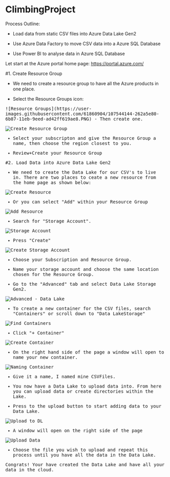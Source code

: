 # ClimbingProject

Process Outline:

- Load data from static CSV files into Azure Data Lake Gen2

- Use Azure Data Factory to move CSV data into a Azure SQL Database

- Use Power BI to analyse data in Azure SQL Database


Let start at the Azure portal home page:  https://portal.azure.com/

#1. Create Resource Group

- We need to create a resource group to have all the Azure products in one place.

- Select the Resource Groups icon: 
<kbd>
![Resource Groups](https://user-images.githubusercontent.com/61860904/107544144-262a5e80-6b87-11eb-9eed-ad42ff619ae8.PNG)
<kbd>
- Then create one.

![Create Resource Group](https://user-images.githubusercontent.com/61860904/107544611-a5b82d80-6b87-11eb-8c03-6333e8a7c414.PNG)

- Select your subscripton and give the Resource Group a name, then choose the region closest to you.

- Review+Create your Resource Group




#2. Load Data into Azure Data Lake Gen2 



- We need to create the Data Lake for our CSV's to live in. There are two places to ceate a new resource from the home page as shown below:

![Create Resource](https://user-images.githubusercontent.com/61860904/107542861-deef9e00-6b85-11eb-9b77-93ae106fb22c.PNG)

- Or you can select "Add" within your Resource Group

![Add Resource](https://user-images.githubusercontent.com/61860904/107545846-f8deb000-6b88-11eb-869b-a308583975d9.PNG)

- Search for "Storage Account".

![Storage Account](https://user-images.githubusercontent.com/61860904/107543424-75bc5a80-6b86-11eb-8f89-8222b86d9316.PNG)

- Press "Create"

![Create Storage Account](https://user-images.githubusercontent.com/61860904/107543644-a3090880-6b86-11eb-8a1d-35e8a8e58eee.PNG)

- Choose your Subscription and Resource Group.

- Name your storage account and choose the same location chosen for the Resource Group.

- Go to the "Advanced" tab and select Data Lake Storage Gen2. 

![Advanced - Data Lake](https://user-images.githubusercontent.com/61860904/107546594-c5e8ec00-6b89-11eb-87c3-a78f8dd7271f.PNG)

- To create a new container for the CSV files, search "Containers" or scroll down to "Data LakeStorage"

![Find Containers](https://user-images.githubusercontent.com/61860904/107547156-60e1c600-6b8a-11eb-8ccc-7b598ce9b3d1.PNG)

- Click "+ Container"

![Create Container](https://user-images.githubusercontent.com/61860904/107547494-bddd7c00-6b8a-11eb-9db6-f2a99b1785a7.PNG)

- On the right hand side of the page a window will open to name your new container.

![Naming Container](https://user-images.githubusercontent.com/61860904/107547618-e1a0c200-6b8a-11eb-94b9-5812771c2819.PNG)

- Give it a name, I named mine CSVFiles.

- You now have a Data Lake to upload data into. From here you can upload data or create directories within the Lake.

- Press to the upload button to start adding data to your Data Lake.

![Upload to DL](https://user-images.githubusercontent.com/61860904/107547938-49efa380-6b8b-11eb-9969-4379097518c0.PNG)

- A window will open on the right side of the page 

![Upload Data](https://user-images.githubusercontent.com/61860904/107548197-976c1080-6b8b-11eb-8f3b-82ce38edd5a0.PNG)

- Choose the file you wish to upload and repeat this process until you have all the data in the Data Lake.


Congrats! Your have created the Data Lake and have all your data in the cloud.









